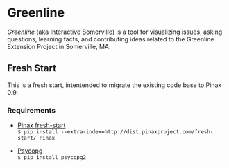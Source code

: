 # Greenline #

_Greenline_ (aka Interactive Somerville) is a tool for visualizing issues, asking questions, learning facts, and contributing ideas related to the Greenline Extension Project in Somerville, MA.

## Fresh Start ##

This is a fresh start, intentended to migrate the existing code base to Pinax 0.9.

### Requirements ###

* [Pinax fresh-start](https://github.com/pinax/pinax/tree/fresh-start)  
`$ pip install --extra-index=http://dist.pinaxproject.com/fresh-start/ Pinax`

* [Psycopg](http://www.initd.org/psycopg/)  
`$ pip install psycopg2`

